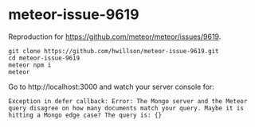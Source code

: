 # meteor-issue-9619

Reproduction for https://github.com/meteor/meteor/issues/9619.

```
git clone https://github.com/hwillson/meteor-issue-9619.git
cd meteor-issue-9619
meteor npm i
meteor
```

Go to http://localhost:3000 and watch your server console for:

```
Exception in defer callback: Error: The Mongo server and the Meteor query disagree on how many documents match your query. Maybe it is hitting a Mongo edge case? The query is: {}
```
